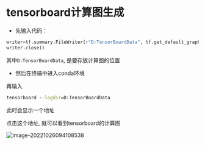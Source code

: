 # tensorboard计算图生成

- 先输入代码：

```python
writer=tf.summary.FileWriter(r"D:TensorBoardData", tf.get_default_graph())
writer.close()
```

其中`D:TensorBoardData`,  是要存放计算图的位置

- 然后在终端中进入conda环境

再输入

```cmd
tensorboard --logdir=D:TensorBoardData
```

此时会显示一个地址

点击这个地址, 就可以看到tensorboard的计算图

![image-20221026094108538](http://evinci.oss-cn-hangzhou.aliyuncs.com/evinci/image-20221026094108538.png)

